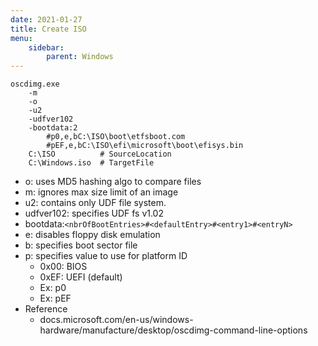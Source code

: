 ```yaml
---
date: 2021-01-27
title: Create ISO
menu:
    sidebar:
        parent: Windows
---
```


```
oscdimg.exe 
	-m 
	-o 
	-u2 
	-udfver102
	-bootdata:2
		#p0,e,bC:\ISO\boot\etfsboot.com
		#pEF,e,bC:\ISO\efi\microsoft\boot\efisys.bin 
	C:\ISO          # SourceLocation
	C:\Windows.iso  # TargetFile
```
- o: uses MD5 hashing algo to compare files
- m: ignores max size limit of an image
- u2: contains only UDF file system.
- udfver102: specifies UDF fs v1.02
- bootdata:`<nbrOfBootEntries>#<defaultEntry>#<entry1>#<entryN>`
- e: disables floppy disk emulation
- b: specifies boot sector file
- p: specifies value to use for platform ID
	+ 0x00: BIOS
	+ 0xEF: UEFI (default)
	+ Ex: p0
	+ Ex: pEF
- Reference
	+ docs.microsoft.com/en-us/windows-hardware/manufacture/desktop/oscdimg-command-line-options